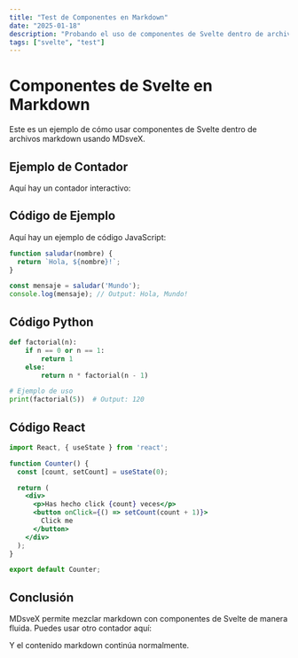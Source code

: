 ```yaml
---
title: "Test de Componentes en Markdown"
date: "2025-01-18"
description: "Probando el uso de componentes de Svelte dentro de archivos markdown"
tags: ["svelte", "test"]
---
```


<script>
  import ClickCounter from '$lib/components/ClickCounter.svelte';
</script>

# Componentes de Svelte en Markdown

Este es un ejemplo de cómo usar componentes de Svelte dentro de archivos markdown usando MDsveX.

## Ejemplo de Contador

Aquí hay un contador interactivo:

<ClickCounter />

## Código de Ejemplo

Aquí hay un ejemplo de código JavaScript:

```javascript
function saludar(nombre) {
  return `Hola, ${nombre}!`;
}

const mensaje = saludar('Mundo');
console.log(mensaje); // Output: Hola, Mundo!
```

## Código Python

```python
def factorial(n):
    if n == 0 or n == 1:
        return 1
    else:
        return n * factorial(n - 1)

# Ejemplo de uso
print(factorial(5))  # Output: 120
```

## Código React

```jsx
import React, { useState } from 'react';

function Counter() {
  const [count, setCount] = useState(0);

  return (
    <div>
      <p>Has hecho click {count} veces</p>
      <button onClick={() => setCount(count + 1)}>
        Click me
      </button>
    </div>
  );
}

export default Counter;
```

## Conclusión

MDsveX permite mezclar markdown con componentes de Svelte de manera fluida. Puedes usar otro contador aquí:

<ClickCounter />

Y el contenido markdown continúa normalmente.